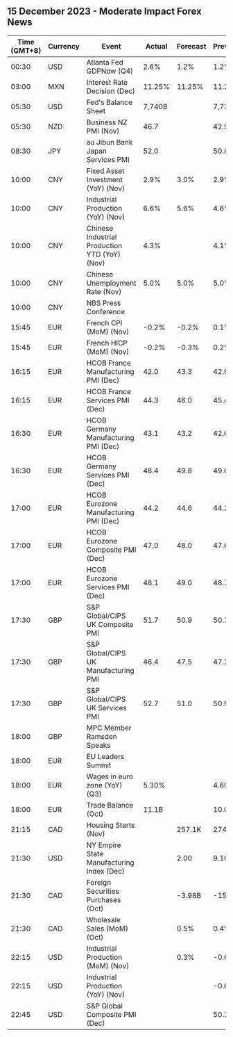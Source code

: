 ## 15 December 2023 - Moderate Impact Forex News

| Time (GMT+8) | Currency | Event | Actual | Forecast | Previous |
|------|----------|-------|--------|----------|----------|
| 00:30 | USD | Atlanta Fed GDPNow (Q4) | 2.6% | 1.2% | 1.2% |
| 03:00 | MXN | Interest Rate Decision (Dec) | 11.25% | 11.25% | 11.25% |
| 05:30 | USD | Fed's Balance Sheet | 7,740B |  | 7,737B |
| 05:30 | NZD | Business NZ PMI (Nov) | 46.7 |  | 42.9 |
| 08:30 | JPY | au Jibun Bank Japan Services PMI | 52.0 |  | 50.8 |
| 10:00 | CNY | Fixed Asset Investment (YoY) (Nov) | 2.9% | 3.0% | 2.9% |
| 10:00 | CNY | Industrial Production (YoY) (Nov) | 6.6% | 5.6% | 4.6% |
| 10:00 | CNY | Chinese Industrial Production YTD (YoY) (Nov) | 4.3% |  | 4.1% |
| 10:00 | CNY | Chinese Unemployment Rate (Nov) | 5.0% | 5.0% | 5.0% |
| 10:00 | CNY | NBS Press Conference |  |  |  |
| 15:45 | EUR | French CPI (MoM) (Nov) | -0.2% | -0.2% | 0.1% |
| 15:45 | EUR | French HICP (MoM) (Nov) | -0.2% | -0.3% | 0.2% |
| 16:15 | EUR | HCOB France Manufacturing PMI (Dec) | 42.0 | 43.3 | 42.9 |
| 16:15 | EUR | HCOB France Services PMI (Dec) | 44.3 | 46.0 | 45.4 |
| 16:30 | EUR | HCOB Germany Manufacturing PMI (Dec) | 43.1 | 43.2 | 42.6 |
| 16:30 | EUR | HCOB Germany Services PMI (Dec) | 48.4 | 49.8 | 49.6 |
| 17:00 | EUR | HCOB Eurozone Manufacturing PMI (Dec) | 44.2 | 44.6 | 44.2 |
| 17:00 | EUR | HCOB Eurozone Composite PMI (Dec) | 47.0 | 48.0 | 47.6 |
| 17:00 | EUR | HCOB Eurozone Services PMI (Dec) | 48.1 | 49.0 | 48.7 |
| 17:30 | GBP | S&P Global/CIPS UK Composite PMI | 51.7 | 50.9 | 50.7 |
| 17:30 | GBP | S&P Global/CIPS UK Manufacturing PMI | 46.4 | 47.5 | 47.2 |
| 17:30 | GBP | S&P Global/CIPS UK Services PMI | 52.7 | 51.0 | 50.9 |
| 18:00 | GBP | MPC Member Ramsden Speaks |  |  |  |
| 18:00 | EUR | EU Leaders Summit |  |  |  |
| 18:00 | EUR | Wages in euro zone (YoY) (Q3) | 5.30% |  | 4.60% |
| 18:00 | EUR | Trade Balance (Oct) | 11.1B |  | 10.0B |
| 21:15 | CAD | Housing Starts (Nov) |  | 257.1K | 274.7K |
| 21:30 | USD | NY Empire State Manufacturing Index (Dec) |  | 2.00 | 9.10 |
| 21:30 | CAD | Foreign Securities Purchases (Oct) |  | -3.98B | -15.09B |
| 21:30 | CAD | Wholesale Sales (MoM) (Oct) |  | 0.5% | 0.4% |
| 22:15 | USD | Industrial Production (MoM) (Nov) |  | 0.3% | -0.6% |
| 22:15 | USD | Industrial Production (YoY) (Nov) |  |  | -0.68% |
| 22:45 | USD | S&P Global Composite PMI (Dec) |  |  | 50.7 |
